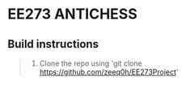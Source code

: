 # **EE273 ANTICHESS**
## **Build instructions**
> 1. Clone the repo using 'git clone https://github.com/zeeq0h/EE273Project'

